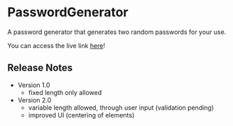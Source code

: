 # PasswordGenerator
A password generator that generates two random passwords for your use.

You can access the live link [here](https://dyarmsh.github.io/PasswordGenerator/)!

## Release Notes
* Version 1.0 
  - fixed length only allowed
* Version 2.0 
  - variable length allowed, through user input (validation pending)
  - improved UI (centering of elements)
  
 
